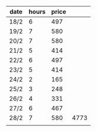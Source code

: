 
| date | hours | price |      |
| ---- | ----- | ----- | ---- |
| 18/2 | 6     | 497   |      |
| 19/2 | 7     | 580   |      |
| 20/2 | 7     | 580   |      |
| 21/2 | 5     | 414   |      |
| 22/2 | 6     | 497   |      |
| 23/2 | 5     | 414   |      |
| 24/2 | 2     | 165   |      |
| 25/2 | 3     | 248   |      |
| 26/2 | 4     | 331   |      |
| 27/2 | 6     | 467   |      |
| 28/2 | 7     | 580   | 4773 |
|      |       |       |      |
